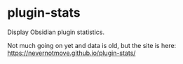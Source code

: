 # plugin-stats
Display Obsidian plugin statistics.

Not much going on yet and data is old, but the site is here:
https://nevernotmove.github.io/plugin-stats/